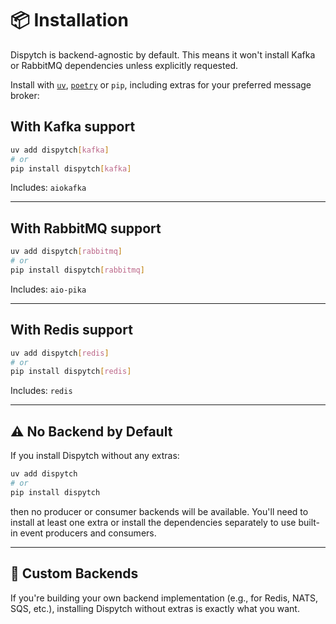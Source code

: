 # 📦 Installation

Dispytch is backend-agnostic by default. This means it won't install Kafka or RabbitMQ dependencies unless explicitly
requested.

Install with [`uv`](https://github.com/astral-sh/uv), [`poetry`](https://github.com/python-poetry/poetry) or `pip`, including extras for your preferred message broker:

## With Kafka support

```bash
uv add dispytch[kafka]
# or
pip install dispytch[kafka]
```

Includes: `aiokafka`

---

## With RabbitMQ support

```bash
uv add dispytch[rabbitmq]
# or
pip install dispytch[rabbitmq]
```

Includes: `aio-pika`

---

## With Redis support

```bash
uv add dispytch[redis]
# or
pip install dispytch[redis]
```

Includes: `redis`

---

## ⚠️ No Backend by Default

If you install Dispytch without any extras:

```bash
uv add dispytch
# or
pip install dispytch
```

then no producer or consumer backends will be available. You'll need to install at least one extra
or install the dependencies separately to use built-in event producers and consumers.

---

## 🔧 Custom Backends

If you're building your own backend implementation (e.g., for Redis, NATS, SQS, etc.), installing Dispytch
without extras is exactly what you want.